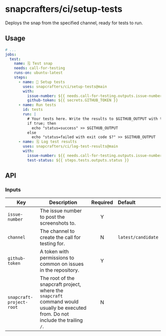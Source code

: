 # snapcrafters/ci/setup-tests

Deploys the snap from the specified channel, ready for tests to run.

## Usage

```yaml
# ...
jobs:
  test:
    name: 🗒️ Test snap
    needs: call-for-testing
    runs-on: ubuntu-latest
    steps:
      - name: 💾 Setup tests
        uses: snapcrafters/ci/setup-tests@main
        with:
          issue-number: ${{ needs.call-for-testing.outputs.issue-number }}
          github-token: ${{ secrets.GITHUB_TOKEN }}
      - name: Run tests
        id: tests
        run: |
          # Your tests here. Write the results to $GITHUB_OUTPUT with the variable name status
          if true; then
            echo "status=success" >> $GITHUB_OUTPUT
          else
            echo "status=failed with exit code $?" >> $GITHUB_OUTPUT
      - name: 🗒️ Log test results
        uses: snapcrafters/ci/log-test-results@main
        with:
          issue-number: ${{ needs.call-for-testing.outputs.issue-number }}
          test-status: ${{ steps.tests.outputs.status }}

```

## API

### Inputs

| Key                      | Description                                                                                                                       | Required | Default                       |
| ------------------------ | --------------------------------------------------------------------------------------------------------------------------------- | :------: | :---------------------------- |
| `issue-number`           | The issue number to post the screenshots to.                                                                                      |    Y     |                               |
| `channel`                | The channel to create the call for testing for.                                                                                   |    N     | `latest/candidate`            |
| `github-token`           | A token with permissions to common on issues in the repository.                                                                   |    Y     |                               |
| `snapcraft-project-root` | The root of the snapcraft project, where the `snapcraft` command would usually be executed from. Do not include the trailing `/`. |    N     |                               |
